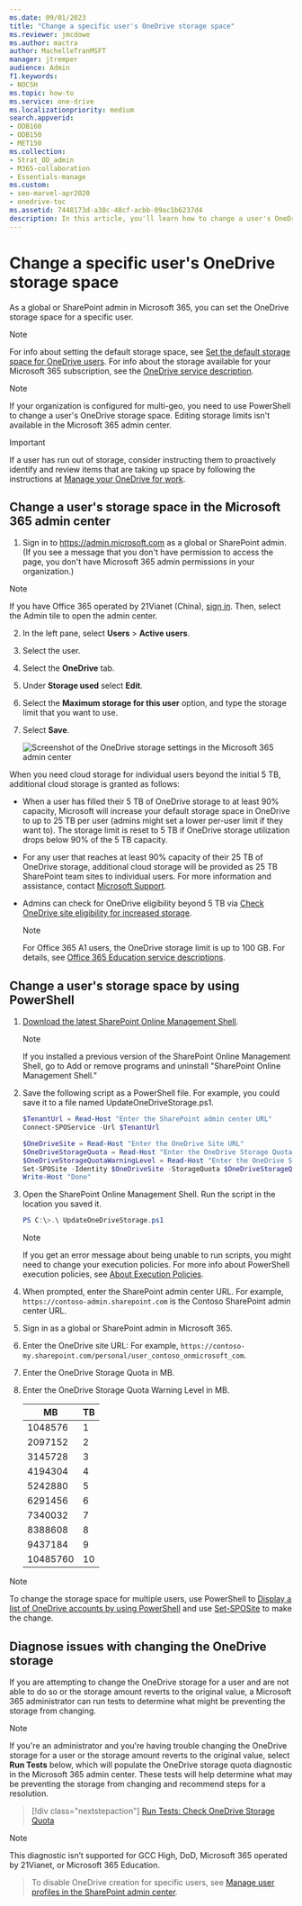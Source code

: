 ```yaml
---
ms.date: 09/01/2023
title: "Change a specific user's OneDrive storage space"
ms.reviewer: jmcdowe
ms.author: mactra
author: MachelleTranMSFT
manager: jtremper
audience: Admin
f1.keywords:
- NOCSH
ms.topic: how-to
ms.service: one-drive
ms.localizationpriority: medium
search.appverid:
- ODB160
- ODB150
- MET150
ms.collection: 
- Strat_OD_admin
- M365-collaboration
- Essentials-manage
ms.custom:
- seo-marvel-apr2020
- onedrive-toc
ms.assetid: 7448173d-a38c-48cf-acbb-09ac1b6237d4
description: In this article, you'll learn how to change a user's OneDrive storage space.
---
```


# Change a specific user's OneDrive storage space

As a global or SharePoint admin in Microsoft 365, you can set the OneDrive storage space for a specific user.
  
> [!NOTE]
> For info about setting the default storage space, see [Set the default storage space for OneDrive users](set-default-storage-space.md). For info about the storage available for your Microsoft 365 subscription, see the [OneDrive service description](/office365/servicedescriptions/onedrive-for-business-service-description).

> [!NOTE]
> If your organization is configured for multi-geo, you need to use PowerShell to change a user's OneDrive storage space. Editing storage limits isn't available in the Microsoft 365 admin center.  

> [!IMPORTANT]
> If a user has run out of storage, consider instructing them to proactively identify and review items that are taking up space by following the instructions at [Manage your OneDrive for work](https://support.microsoft.com/en-us/office/manage-your-onedrive-for-work-or-school-storage-31519161-059c-4764-b6f8-f5cd29f7fe68).

## Change a user's storage space in the Microsoft 365 admin center

1. Sign in to <https://admin.microsoft.com> as a global or SharePoint admin. (If you see a message that you don't have permission to access the page, you don't have Microsoft 365 admin permissions in your organization.)

> [!NOTE]
> If you have Office 365 operated by 21Vianet (China), [sign in](https://login.partner.microsoftonline.cn/). Then, select the Admin tile to open the admin center.

2. In the left pane, select **Users** \> **Active users**.

3. Select the user.

4. Select the **OneDrive** tab.

5. Under **Storage used** select **Edit**.

6. Select the **Maximum storage for this user** option, and type the storage limit that you want to use.

7. Select **Save**.

    ![Screenshot of the OneDrive storage settings in the Microsoft 365 admin center](media/edit-user-storage-limit.png)

When you need cloud storage for individual users beyond the initial 5 TB, additional cloud storage is granted as follows:

- When a user has filled their 5 TB of OneDrive storage to at least 90% capacity, Microsoft will increase your default storage space in OneDrive to up to 25 TB per user (admins might set a lower per-user limit if they want to). The storage limit is reset to 5 TB if OneDrive storage utilization drops below 90% of the 5 TB capacity.

- For any user that reaches at least 90% capacity of their 25 TB of OneDrive storage, additional cloud storage will be provided as 25 TB SharePoint team sites to individual users.  For more information and assistance, contact [Microsoft Support](https://go.microsoft.com/fwlink/?linkid=869559).

- Admins can check for OneDrive eligibility beyond 5 TB via [Check OneDrive site eligibility for increased storage](/sharepoint/troubleshoot/storage/check-storage-increase-eligibility).

    > [!NOTE]
    > For Office 365 A1 users, the OneDrive storage limit is up to 100 GB. For details, see [Office 365 Education service descriptions](/office365/servicedescriptions/office-365-platform-service-description/office-365-education).

## Change a user's storage space by using PowerShell

1. [Download the latest SharePoint Online Management Shell](https://go.microsoft.com/fwlink/p/?LinkId=255251).

    > [!NOTE]
    > If you installed a previous version of the SharePoint Online Management Shell, go to Add or remove programs and uninstall "SharePoint Online Management Shell."

2. Save the following script as a PowerShell file. For example, you could save it to a file named UpdateOneDriveStorage.ps1.

    ```PowerShell
    $TenantUrl = Read-Host "Enter the SharePoint admin center URL" 
    Connect-SPOService -Url $TenantUrl 
 
    $OneDriveSite = Read-Host "Enter the OneDrive Site URL" 
    $OneDriveStorageQuota = Read-Host "Enter the OneDrive Storage Quota in MB" 
    $OneDriveStorageQuotaWarningLevel = Read-Host "Enter the OneDrive Storage Quota Warning Level in MB" 
    Set-SPOSite -Identity $OneDriveSite -StorageQuota $OneDriveStorageQuota -StorageQuotaWarningLevel $OneDriveStorageQuotaWarningLevel 
    Write-Host "Done" 
    ```

3. Open the SharePoint Online Management Shell. Run the script in the location you saved it.

    ```PowerShell
    PS C:\>.\ UpdateOneDriveStorage.ps1
    ```

    > [!NOTE]
    > If you get an error message about being unable to run scripts, you might need to change your execution policies. For more info about PowerShell execution policies, see [About Execution Policies](/powershell/module/microsoft.powershell.core/about/about_execution_policies?view=powershell-7.1&preserve-view=true).

4. When prompted, enter the SharePoint admin center URL. For example, `https://contoso-admin.sharepoint.com` is the Contoso SharePoint admin center URL.

5. Sign in as a global or SharePoint admin in Microsoft 365.

6. Enter the OneDrive site URL: For example, `https://contoso-my.sharepoint.com/personal/user_contoso_onmicrosoft_com`.

7. Enter the OneDrive Storage Quota in MB.

8. Enter the OneDrive Storage Quota Warning Level in MB.

   | MB  | TB |
   | ------------- | ------------- |
   | 1048576 | 1  |
   | 2097152 | 2  |
   | 3145728 | 3  |
   | 4194304 | 4 |
   | 5242880 | 5 |
   | 6291456 | 6 |
   | 7340032 | 7 |
   | 8388608 | 8 |
   | 9437184 | 9 |
   | 10485760 | 10 |

> [!NOTE]
> To change the storage space for multiple users, use PowerShell to [Display a list of OneDrive accounts by using PowerShell](list-onedrive-urls.md) and use [Set-SPOSite](/powershell/module/sharepoint-online/set-sposite?preserve-view=true&view=sharepoint-ps&preserve-view=true) to make the change.

## Diagnose issues with changing the OneDrive storage

If you are attempting to change the OneDrive storage for a user and are not able to do so or the storage amount reverts to the original value, a Microsoft 365 administrator can run tests to determine what might be preventing the storage from changing.

> [!NOTE]
> If you're an administrator and you're having trouble changing the OneDrive storage for a user or the storage amount reverts to the original value, select **Run Tests** below, which will populate the OneDrive storage quota diagnostic in the Microsoft 365 admin center. These tests will help determine what may be preventing the storage from changing and recommend steps for a resolution.
>> [!div class="nextstepaction"]
>> [Run Tests: Check OneDrive Storage Quota](https://aka.ms/PillarOneDriveQuota)

> [!NOTE]
> This diagnostic isn’t supported for GCC High, DoD, Microsoft 365 operated by 21Vianet, or Microsoft 365 Education.

> To disable OneDrive creation for specific users, see [Manage user profiles in the SharePoint admin center](/sharepoint/manage-user-profiles).
